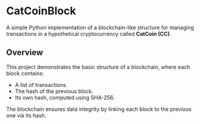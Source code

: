 # CatCoinBlock

A simple Python implementation of a blockchain-like structure for managing transactions in a hypothetical cryptocurrency called **CatCoin (CC)**.

## Overview

This project demonstrates the basic structure of a blockchain, where each block contains:
- A list of transactions.
- The hash of the previous block.
- Its own hash, computed using SHA-256.

The blockchain ensures data integrity by linking each block to the previous one via its hash.
